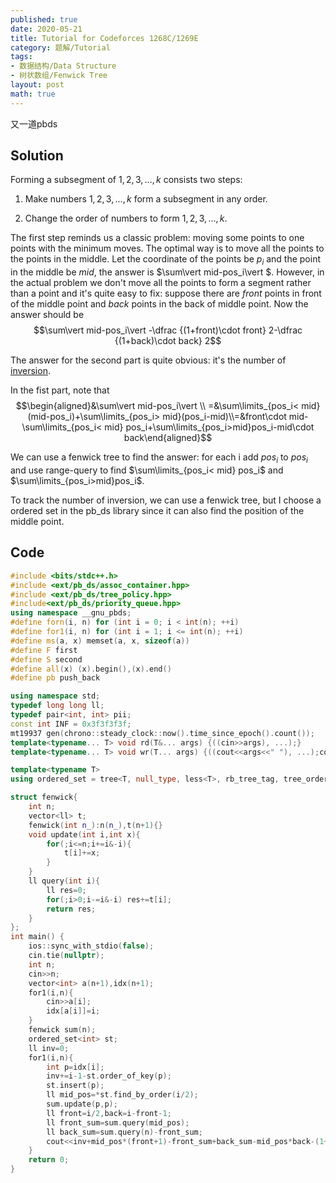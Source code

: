 ```yaml
---
published: true
date: 2020-05-21
title: Tutorial for Codeforces 1268C/1269E 
category: 题解/Tutorial
tags:
- 数据结构/Data Structure
- 树状数组/Fenwick Tree
layout: post
math: true
---
```

又一道pbds
<!--more-->

## Solution

Forming a subsegment of $1,2,3,\dots,k$ consists two steps:

1. Make numbers $1,2,3,\dots,k$ form a subsegment in any order.

2. Change the order of numbers to form $1,2,3,\dots,k$.

The first step reminds us a classic problem: moving some points to one points with the minimum moves. The optimal way is to move all the points to the points in the middle. Let the coordinate of the points be $p_i$ and the point in the middle be $mid$, the answer is $\sum\vert mid-pos_i\vert $. However, in the actual problem we don't move all the points to form a segment rather than a point and it's quite easy to fix: suppose there are $front$ points in front of the middle point and $back$ points in the back of middle point. Now the answer should be 
$$\sum\vert mid-pos_i\vert -\dfrac {(1+front)\cdot front} 2-\dfrac {(1+back)\cdot back} 2$$

The answer for the second part is quite obvious: it's the number of [inversion](https://en.wikipedia.org/wiki/Inversion_(discrete_mathematics)).

In the fist part, note that $$\begin{aligned}&\sum\vert mid-pos_i\vert \\ =&\sum\limits_{pos_i< mid}(mid-pos_i)+\sum\limits_{pos_i> mid}(pos_i-mid)\\=&front\cdot mid-\sum\limits_{pos_i< mid} pos_i+\sum\limits_{pos_i>mid}pos_i-mid\cdot back\end{aligned}$$

We can use a fenwick tree to find the answer: for each i add $pos_i$ to $pos_i$ and use range-query to find $\sum\limits_{pos_i< mid} pos_i$ and $\sum\limits_{pos_i>mid}pos_i$.

To track the number of inversion, we can use a fenwick tree, but I choose a ordered set in the pb_ds library since it can also find the position of the middle point.

## Code
```cpp
#include <bits/stdc++.h>
#include <ext/pb_ds/assoc_container.hpp>
#include <ext/pb_ds/tree_policy.hpp>
#include<ext/pb_ds/priority_queue.hpp>
using namespace __gnu_pbds;
#define forn(i, n) for (int i = 0; i < int(n); ++i)
#define for1(i, n) for (int i = 1; i <= int(n); ++i)
#define ms(a, x) memset(a, x, sizeof(a))
#define F first
#define S second
#define all(x) (x).begin(),(x).end()
#define pb push_back

using namespace std;
typedef long long ll;
typedef pair<int, int> pii;
const int INF = 0x3f3f3f3f;
mt19937 gen(chrono::steady_clock::now().time_since_epoch().count());
template<typename... T> void rd(T&... args) {((cin>>args), ...);}
template<typename... T> void wr(T... args) {((cout<<args<<" "), ...);cout<<endl;}

template<typename T>
using ordered_set = tree<T, null_type, less<T>, rb_tree_tag, tree_order_statistics_node_update>;

struct fenwick{
    int n;
    vector<ll> t;
    fenwick(int n_):n(n_),t(n+1){}
    void update(int i,int x){
        for(;i<=n;i+=i&-i){
            t[i]+=x;
        }
    }
    ll query(int i){
        ll res=0;
        for(;i>0;i-=i&-i) res+=t[i];
        return res;
    }
};
int main() {
    ios::sync_with_stdio(false);
    cin.tie(nullptr);
    int n;
    cin>>n;
    vector<int> a(n+1),idx(n+1);
    for1(i,n){
        cin>>a[i];
        idx[a[i]]=i;
    }
    fenwick sum(n);
    ordered_set<int> st;
    ll inv=0;
    for1(i,n){
        int p=idx[i];
        inv+=i-1-st.order_of_key(p);
        st.insert(p);
        ll mid_pos=*st.find_by_order(i/2);
        sum.update(p,p);
        ll front=i/2,back=i-front-1;
        ll front_sum=sum.query(mid_pos);
        ll back_sum=sum.query(n)-front_sum;
        cout<<inv+mid_pos*(front+1)-front_sum+back_sum-mid_pos*back-(1+front)*front/2-(1+back)*back/2<<' ';
    }
    return 0;
}
```
